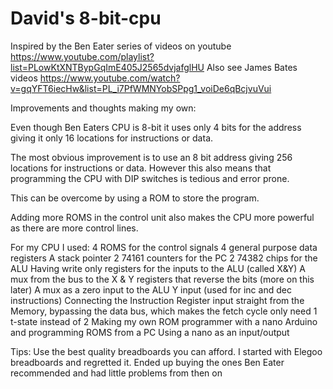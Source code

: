 # David's 8-bit-cpu

Inspired by the Ben Eater series of videos on youtube https://www.youtube.com/playlist?list=PLowKtXNTBypGqImE405J2565dvjafglHU
Also see James Bates videos https://www.youtube.com/watch?v=gqYFT6iecHw&list=PL_i7PfWMNYobSPpg1_voiDe6qBcjvuVui

Improvements and thoughts making my own:

Even though Ben Eaters CPU is 8-bit it uses only 4 bits for the address
giving it only 16 locations for instructions or data.

The most obvious improvement is to use an 8 bit address giving 256 locations for instructions or data.
However this also means that programming the CPU with DIP switches is tedious and error prone.

This can be overcome by using a ROM to store the program.

Adding more ROMS in the control unit also makes the CPU more powerful as there are more control lines.

For my CPU I used:
4 ROMS for the control signals
4 general purpose data registers
A stack pointer
2 74161 counters for the PC
2 74382 chips for the ALU
Having write only registers for the inputs to the ALU (called X&Y)
A mux from the bus to the X & Y registers that reverse the bits (more on this later)
A mux as a zero input to the ALU Y input (used for inc and dec instructions)
Connecting the Instruction Register input straight from the Memory, bypassing the data bus,
  which makes the fetch cycle only need 1 t-state instead of 2
Making my own ROM programmer with a nano Arduino and programming ROMS from a PC
Using a nano as an input/output

Tips:
Use the best quality breadboards you can afford. I started with Elegoo breadboards and regretted it.
Ended up buying the ones Ben Eater recommended and had little problems from then on
